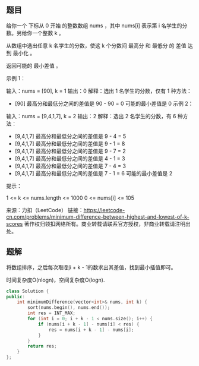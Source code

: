 ## 题目

给你一个 下标从 0 开始 的整数数组 nums ，其中 nums[i] 表示第 i 名学生的分数。另给你一个整数 k 。

从数组中选出任意 k 名学生的分数，使这 k 个分数间 最高分 和 最低分 的 差值 达到 最小化 。

返回可能的 最小差值 。

 

示例 1：

输入：nums = [90], k = 1
输出：0
解释：选出 1 名学生的分数，仅有 1 种方法：
- [90] 最高分和最低分之间的差值是 90 - 90 = 0
可能的最小差值是 0
示例 2：

输入：nums = [9,4,1,7], k = 2
输出：2
解释：选出 2 名学生的分数，有 6 种方法：
- [9,4,1,7] 最高分和最低分之间的差值是 9 - 4 = 5
- [9,4,1,7] 最高分和最低分之间的差值是 9 - 1 = 8
- [9,4,1,7] 最高分和最低分之间的差值是 9 - 7 = 2
- [9,4,1,7] 最高分和最低分之间的差值是 4 - 1 = 3
- [9,4,1,7] 最高分和最低分之间的差值是 7 - 4 = 3
- [9,4,1,7] 最高分和最低分之间的差值是 7 - 1 = 6
可能的最小差值是 2


提示：

1 <= k <= nums.length <= 1000
0 <= nums[i] <= 105

来源：力扣（LeetCode）
链接：https://leetcode-cn.com/problems/minimum-difference-between-highest-and-lowest-of-k-scores
著作权归领扣网络所有。商业转载请联系官方授权，非商业转载请注明出处。

## 题解

将数组排序，之后每次取i到i + k - 1的数求出其差值，找到最小插值即可。

时间复杂度O(nlogn)，空间复杂度O(logn).

```c++
class Solution {
public:
    int minimumDifference(vector<int>& nums, int k) {
        sort(nums.begin(), nums.end());
        int res = INT_MAX;
        for (int i = 0; i + k - 1 < nums.size(); i++) {
            if (nums[i + k - 1] - nums[i] < res) {
                res = nums[i + k - 1] - nums[i];
            }
        }
        return res;
    }
};
```

